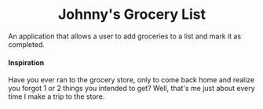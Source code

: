 <h1 align="center">Johnny's Grocery List</h1>

An application that allows a user to add groceries to a list and mark it as completed.

#### Inspiration

Have you ever ran to the grocery store, only to come back home and realize you forgot 1 or 2 things you intended to get? Well, that's me just about every time I make a trip to the store.
